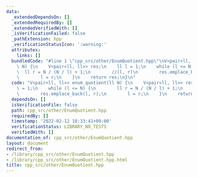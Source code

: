 ```yaml
---
data:
  _extendedDependsOn: []
  _extendedRequiredBy: []
  _extendedVerifiedWith: []
  _isVerificationFailed: false
  _pathExtension: hpp
  _verificationStatusIcon: ':warning:'
  attributes:
    links: []
  bundledCode: "#line 1 \"cpp_src/other/EnumQuotient.hpp\"\nV<pair<ll, ll>> enum_quotient(ll\
    \ N) {\n    V<pair<ll, ll>> res;\n    ll l = 1;\n    while (l <= N) {\n      \
    \  ll r = N / (N / l) + 1;\n        //[l, r)\n        res.emplace_back(l, r);\n\
    \        l = r;\n    }\n    return res;\n}\n"
  code: "V<pair<ll, ll>> enum_quotient(ll N) {\n    V<pair<ll, ll>> res;\n    ll l\
    \ = 1;\n    while (l <= N) {\n        ll r = N / (N / l) + 1;\n        //[l, r)\n\
    \        res.emplace_back(l, r);\n        l = r;\n    }\n    return res;\n}"
  dependsOn: []
  isVerificationFile: false
  path: cpp_src/other/EnumQuotient.hpp
  requiredBy: []
  timestamp: '2022-02-12 18:33:41+09:00'
  verificationStatus: LIBRARY_NO_TESTS
  verifiedWith: []
documentation_of: cpp_src/other/EnumQuotient.hpp
layout: document
redirect_from:
- /library/cpp_src/other/EnumQuotient.hpp
- /library/cpp_src/other/EnumQuotient.hpp.html
title: cpp_src/other/EnumQuotient.hpp
---
```

